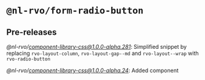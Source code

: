 # `@nl-rvo/form-radio-button`

## Pre-releases

*@nl-rvo/component-library-css@1.0.0-alpha.281*:
Simplified snippet by replacing `rvo-layout-column`, `rvo-layout-gap--md` and `rvo-layout--wrap` with `rvo-radio-button`

*@nl-rvo/component-library-css@1.0.0-alpha.24*:
Added component